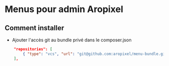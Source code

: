 # Menus pour admin Aropixel

## Comment installer

- Ajouter l'accès git au bundle privé dans le composer.json


```json
    "repositories": [
        { "type": "vcs", "url": "git@github.com:aropixel/menu-bundle.git" }
    ],
```

